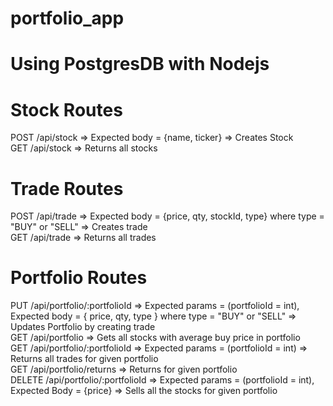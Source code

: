 # portfolio_app

# Using PostgresDB with Nodejs

# Stock Routes
  POST /api/stock => Expected body = {name, ticker} => Creates Stock<br>
  GET /api/stock => Returns all stocks

# Trade Routes
  POST /api/trade => Expected body = {price, qty, stockId, type}  where type = "BUY" or "SELL" => Creates trade<br>
  GET /api/trade => Returns all trades

# Portfolio Routes
  PUT /api/portfolio/:portfolioId =>  Expected params = (portfolioId = int), Expected body =  { price, qty, type } where type        = "BUY" or "SELL" => Updates Portfolio by creating trade<br>
  GET /api/portfolio => Gets all stocks with average buy price in portfolio<br>
  GET /api/portfolio/:portfolioId => Expected params = (portfolioId = int) => Returns all trades for given portfolio<br>
  GET /api/portfolio/returns => Returns for given portfolio<br>
  DELETE /api/portfolio/:portfolioId => Expected params = (portfolioId = int),  Expected Body = {price} => Sells all the           stocks for given portfolio<br>
